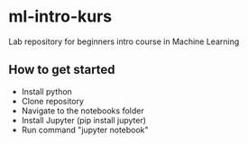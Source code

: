 # ml-intro-kurs
Lab repository for beginners intro course in Machine Learning

## How to get started
* Install python
* Clone repository
* Navigate to the notebooks folder
* Install Jupyter (pip install jupyter)
* Run command "jupyter notebook"
